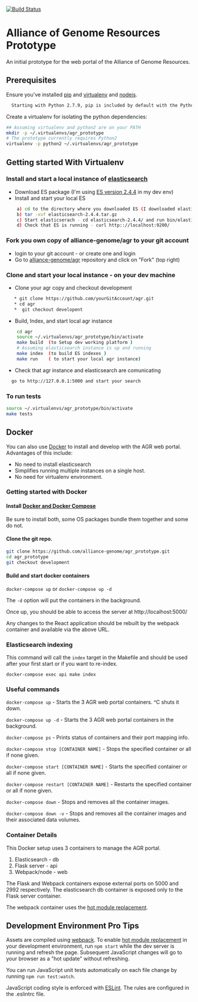 [![Build Status](https://travis-ci.org/alliance-genome/agr_prototype.svg?branch=master)](https://travis-ci.org/alliance-genome/agr_prototype)

# Alliance of Genome Resources Prototype
An initial prototype for the web portal of the Alliance of Genome
Resources.

## Prerequisites

Ensure you've installed [pip][1] and [virtualenv][2] and [nodejs][3].
```bash
  Starting with Python 2.7.9, pip is included by default with the Python binary installers. 
```
Create a virtualenv for isolating the python dependencies:

```bash
## Assuming virtualenv and python2 are on your PATH
mkdir -p ~/.virtualenvs/agr_prototype
# The prototype currently requires Python2
virtualenv -p python2 ~/.virtualenvs/agr_prototype
```

## Getting started With Virtualenv
### Install and start a local instance of [elasticsearch][8]
* Download ES package (I'm using [ES version 2.4.4][11] in my dev env)
* Install and start your local ES 
```bash
    a) cd to the directory where you downloaded ES (I downloaded elasticsearch-2.4.4.tar.gz)   
    b) tar -xvf elasticsearch-2.4.4.tar.gz   
    c) Start elasticserach - cd elasticsearch-2.4.4/ and run bin/elasticsearch
    d) Check that ES is running - curl http:://localhost:9200/
```
### Fork you own copy of alliance-genome/agr to your git account
* login to your git account - or create one and login
* Go to [alliance-genome/agr][12] repository and click on "Fork" (top right)

### Clone and start your local instance - on your dev machine
* Clone your agr copy and checkout development 
```bash
   * git clone https://github.com/yourGitAccount/agr.git
   * cd agr
   *  git checkout developent
```
* Build, Index, and start local agr instance
```bash
    cd agr
    source ~/.virtualenvs/agr_prototype/bin/activate
    make build  (to Setup dev working platform )
    # Assuming elasticsearch instance is up and running
    make index  (to build ES indexes )   
    make run    ( to start your local agr instance)
```
* Check that agr instance and elasticsearch are comunicating
 ```bash
   go to http://127.0.0.1:5000 and start your search   
 ```
### To run tests
```bash
source ~/.virtualenvs/agr_prototype/bin/activate
make tests
```

## Docker

You can also use [Docker][7] to install and develop with the AGR web portal.  Advantages of
this include:

* No need to install elasticsearch
* Simplifies running multiple instances on a single host.
* No need for virtualenv environment.

### Getting started with Docker

#### Install [Docker and Docker Compose](https:///www.docker.com/products/overview)

Be sure to install both, some OS packages bundle them together and some do not.

#### Clone the git repo.

```bash
git clone https://github.com/alliance-genome/agr_prototype.git
cd agr_prototype
git checkout development
```

#### Build and start docker containers

`docker-compose up` or `docker-compose up -d` 

The `-d` option will put the containers in the background.

Once up, you should be able to access the server at http://localhost:5000/

Any changes to the React application should be rebuilt by the webpack container
and available via the above URL.

### Elasticsearch indexing

This command will call the `index` target in the Makefile and should be
used after your first start or if you want to re-index.

`docker-compose exec api make index`

### Useful commands

`docker-compose up` - Starts the 3 AGR web portal containers.  ^C shuts it down.

`docker-compose up -d` - Starts the 3 AGR web portal containers in the background.

`docker-compose ps` - Prints status of containers and their port mapping info.

`docker-compose stop [CONTAINER NAME]` - Stops the specified container or all if none given.

`docker-compose start [CONTAINER NAME]` - Starts the specified container or all if none given.

`docker-compose restart [CONTAINER NAME]` - Restarts the specified container or all if none given.

`docker-compose down` - Stops and removes all the container images.

`docker-compose down -v` - Stops and removes all the container images and their associated data volumes.

### Container Details

This Docker setup uses 3 containers to manage the AGR portal.

1. Elasticsearch - db
2. Flask server  - api
3. Webpack/node  - web

The Flask and Webpack containers expose external ports on 5000 and 2992 respectively.
The elasticsearch db container is exposed only to the Flask server container.

The webpack container uses the [hot module replacement][5].

## Development Environment Pro Tips
Assets are compiled using [webpack][4]. 
To enable [hot module replacement][5] in your development environment,
run `npm start` while the dev server is running and refresh the page.
Subsequent JavaScript changes will go to your browser as a "hot
update" without refreshing.

You can run JavaScript unit tests automatically on each file change by
running `npm run test:watch`.

JavaScript coding style is enforced with [ESLint][6].
The rules are configured in the .eslintrc file.

[1]: https://pip.pypa.io/en/stable/installing/
[2]: https://virtualenv.pypa.io/en/stable/installation/
[3]: https://docs.npmjs.com/getting-started/installing-node
[4]: https://webpack.github.io/
[5]: https://webpack.github.io/docs/hot-module-replacement.html
[6]: http://eslint.org/
[7]: https://www.docker.com/
[8]: https://www.elastic.co/downloads/elasticsearch
[9]: https://nodejs.org
[10]: https://www.python.org/ftp/python
[11]: https://download.elastic.co/elasticsearch/release/org/elasticsearch/distribution/tar/elasticsearch/2.4.4/elasticsearch-2.4.4.tar.gz
[12]: https://github.com/alliance-genome/agr

